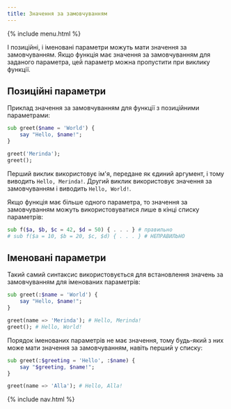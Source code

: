 ```yaml
---
title: Значення за замовчуванням
---
```


{% include menu.html %}

І позиційні, і іменовані параметри можуть мати значення за замовчуванням. Якщо функція має значення за замовчуванням для заданого параметра, цей параметр можна пропустити при виклику функції.

## Позиційні параметри

Приклад значення за замовчуванням для функції з позиційними параметрами:

```raku
sub greet($name = 'World') {
    say "Hello, $name!";
}

greet('Merinda');
greet();
```

Перший виклик використовує ім'я, передане як єдиний аргумент, і тому виводить `Hello, Merinda!`. Другий виклик використовує значення за замовчуванням і виводить `Hello, World!`.

Якщо функція має більше одного параметра, то значення за замовчуванням можуть використовуватися лише в кінці списку параметрів:

```raku
sub f($a, $b, $c = 42, $d = 50) { . . . } # правильно
# sub f($a = 10, $b = 20, $c, $d) { . . . } # НЕПРАВИЛЬНО
```

## Іменовані параметри

Такий самий синтаксис використовується для встановлення значень за замовчуванням для іменованих параметрів:

```raku
sub greet(:$name = 'World') {
    say "Hello, $name!";
}

greet(name => 'Merinda'); # Hello, Merinda!
greet(); # Hello, World!
```

Порядок іменованих параметрів не має значення, тому будь-який з них може мати значення за замовчуванням, навіть перший у списку:

```raku
sub greet(:$greeting = 'Hello', :$name) {
    say "$greeting, $name!";
}

greet(name => 'Alla'); # Hello, Alla!
```

{% include nav.html %}